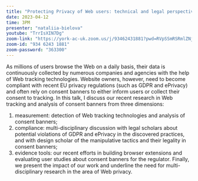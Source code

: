 ```yaml
---
title: "Protecting Privacy of Web users: technical and legal perspectives"
date: 2023-04-12
time: 3PM
presenter: "nataliia-bielova"
youtube: "TrrIsXIN7Dg"
zoom-link: "https://york-ac-uk.zoom.us/j/93462431881?pwd=RVpSSmRSRmlZNjVNc2l4M2FKeDNuZz09"
zoom-id: "934 6243 1881"
zoom-password: "363300"
---
```


As millions of users browse the Web on a daily basis, their data is continuously collected by numerous companies and agencies with the help of Web tracking technologies. Website owners, however, need to become compliant with recent EU privacy regulations (such as GDPR and ePrivacy) and often rely on consent banners to either inform users or collect their consent to tracking. In this talk, I discuss our recent research in Web tracking and analysis of consent banners from three dimensions:
1) measurement: detection of Web tracking technologies and analysis of consent banners;
2) compliance: multi-disciplinary discussion with legal scholars about potential violations of GDPR and ePrivacy in the discovered practices, and with design scholar of the manipulative tactics and their legality in consent banners;
3) evidence tools: our recent efforts in building browser extensions and evaluating user studies about consent banners for the regulator.
Finally, we present the impact of our work and underline the need for multi-disciplinary research in the area of Web privacy.
